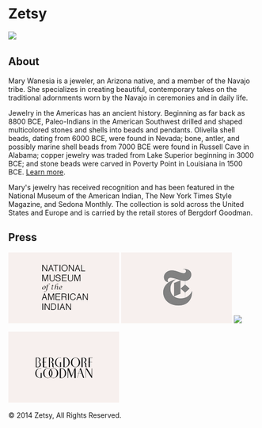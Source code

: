 <!-- Level 1 header -->
<h1>Zetsy</h1>

<!-- featured image -->
<img src="/images/necklace.jpg">

<!-- level 2 header -->
<h2>About</h2>

<!-- paragraph -->
<p>
Mary Wanesia is a jeweler, an Arizona native, and a member of the Navajo tribe. She specializes in creating beautiful, contemporary takes on the traditional adornments worn by the Navajo in ceremonies and in daily life.
</p>

<!-- paragraph -->
<p>
Jewelry in the Americas has an ancient history. Beginning as far back as 8800 BCE, Paleo-Indians in the American Southwest drilled and shaped multicolored stones and shells into beads and pendants. Olivella shell beads, dating from 6000 BCE, were found in Nevada; bone, antler, and possibly marine shell beads from 7000 BCE were found in Russell Cave in Alabama; copper jewelry was traded from Lake Superior beginning in 3000 BCE; and stone beads were carved in Poverty Point in Louisiana in 1500 BCE. <a href="http://en.wikipedia.org/wiki/Native_American_jewelry">Learn more</a>.
</p>
<!-- Note: "Learn more" links to: http://en.wikipedia.org/wiki/Native_American_jewelry -->

<!-- paragraph -->
<p>
Mary's jewelry has received recognition and has been featured in the National Museum of the American Indian, The New York Times Style Magazine, and Sedona Monthly. The collection is sold across the United States and Europe and is carried by the retail stores of Bergdorf Goodman.
</p>
<!-- level 2 header -->
<h2>Press</h2>

<!-- press images -->
<a href="http://nmai.si.edu"><img src="images/nmai-logo.png"></a> <!-- links to: http://nmai.si.edu -->
<a href="http://www.nytimes.com/pages/t-magazine/"><img src="images/times-logo.png"></a> <!-- links to: http://www.nytimes.com/pages/t-magazine/ -->
<a href="http://www.sedonamonthly.com"><img src="images/sedona-logo.png"></a>
<!-- links to: http://www.sedonamonthly.com -->
<a href="http://www.bergdorfgoodman.com/"><img src="images/bergdorf-logo.png"></a>
<!-- links to: http://www.bergdorfgoodman.com/ -->

<!-- paragraph -->
<p>&copy; 2014 Zetsy, All Rights Reserved.</p>
